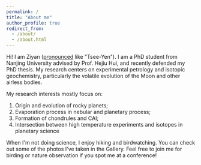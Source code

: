 ```yaml
---
permalink: /
title: "About me"
author_profile: true
redirect_from: 
  - /about/
  - /about.html
---
```


Hi! I am Ziyan ([pronounced](https://www.name-coach.com/ziyan-han-a7df4846-02c4-4590-bd57-5c53d50e2265) like "Tsee-Yen"). I am a PhD student from Nanjing University advised by Prof. Hejiu Hui, and recently defended my PhD thesis. My research centers on experimental petrology and isotopic geochemistry, particularly the volatile evolution of the Moon and other airless bodies.

My research interests mostly focus on:
  1) Origin and evolution of rocky planets;   
  2) Evaporation process in nebular and planetary process;   
  3) Formation of chondrules and CAI;   
  4) Intersection between high temperature experiments and isotopes in planetary science

When I'm not doing science, I enjoy hiking and birdwatching. You can check out some of the photos I've taken in the Gallery. Feel free to join me for birding or nature observation if you spot me at a conference!

